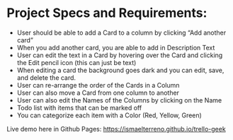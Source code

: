 # Project Specs and Requirements:
- User should be able to add a Card to a column by clicking “Add another card” 
- When you add another card, you are able to add in Description Text
- User can edit the text in a Card by hovering over the Card and clicking the Edit pencil icon (this can just be text)
- When editing a card the background goes dark and you can edit, save, and delete the card.
- User can re-arrange the order of the Cards in a Column
- User can also move a Card from one column to another
- User can also edit the Names of the Columns by clicking on the Name
- Todo list with items that can be marked off
- You can categorize each item with a Color (Red, Yellow, Green)

Live demo here in Github Pages: 
https://ismaelterreno.github.io/trello-geek